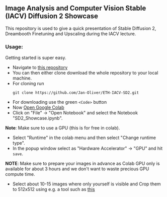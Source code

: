 ## Image Analysis and Computer Vision Stable (IACV) Diffusion 2 Showcase

This repository is used to give a quick presentation of Stable Diffusion 2, Dreambooth Finetuning and Upscaling during the IACV lecture.

### Usage:
Getting started is super easy. 
- Navigate to [this repository](https://github.com/Jan-Oliver/ETH-IACV-SD2)
- You can then either clone download the whole repository to your local machine.
- For cloning run
    ```
    git clone https://github.com/Jan-Oliver/ETH-IACV-SD2.git
    ```
- For downloading use the green `<Code>` button
- Now [Open Google Colab](https://colab.research.google.com)
- Click on "File" -> "Open Notebook" and select the Notebook "SD2_Showcase.ipynb".

**Note**: Make sure to use a GPU (this is for free in colab).
- Select "Runtime" in the colab menu and then select "Change runtime type".
- In the popup window select as "Hardware Accelerator" -> "GPU" and hit `save`.

**NOTE**: Make sure to prepare your images in advance as Colab GPU only is available for about 3 hours and we don't want to waste precious GPU compute time.
- Select about 10-15 images where only yourself is visible and Crop them to 512x512 using e.g. a tool such as [this](https://www.birme.net/?target_width=512&target_height=512&auto_focal=false)

